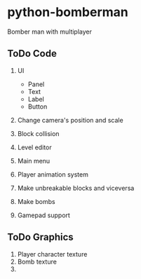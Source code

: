 # python-bomberman
Bomber man with multiplayer


## ToDo Code
1. UI
    * Panel
    * Text
    * Label
    * Button

2. Change camera's position and scale
3. Block collision
4. Level editor
5. Main menu
6. Player animation system
7. Make unbreakable blocks and viceversa
8. Make bombs
9. Gamepad support

## ToDo Graphics
1. Player character texture
2. Bomb texture
3. 